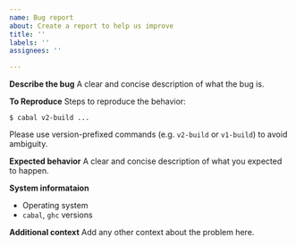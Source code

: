 ```yaml
---
name: Bug report
about: Create a report to help us improve
title: ''
labels: ''
assignees: ''

---
```


**Describe the bug**
A clear and concise description of what the bug is.

**To Reproduce**
Steps to reproduce the behavior:

```
$ cabal v2-build ...
```

Please use version-prefixed commands (e.g. `v2-build` or `v1-build`) to avoid ambiguity.

**Expected behavior**
A clear and concise description of what you expected to happen.

**System informataion**
 - Operating system
 - `cabal`, `ghc` versions

**Additional context**
Add any other context about the problem here.

